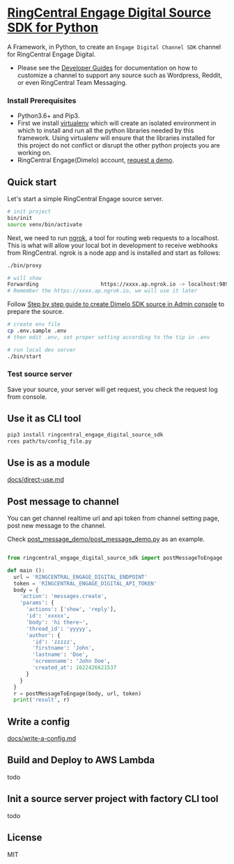 # [RingCentral Engage Digital Source SDK for Python](https://github.com/ringcentral/engage-digital-source-sdk-python)

A Framework, in Python, to create an `Engage Digital Channel SDK` channel for RingCentral Engage Digital. 

* Please see the [Developer Guides](https://developers.ringcentral.com/engage/digital/guide/sdks/source-sdk) for documentation on how to customize a channel to support any source such as Wordpress, Reddit, or even RingCentral Team Messaging.

### Install Prerequisites

- Python3.6+ and Pip3.
- First we install [virtualenv](https://virtualenv.pypa.io/en/latest/) which will create an isolated environment in which to install and run all the python libraries needed by this framework. Using virtualenv will ensure that the libraries installed for this project do not conflict or disrupt the other python projects you are working on.
- RingCentral Engage(Dimelo) account, [request a demo](https://www.ringcentral.com/digital-customer-engagement.html).

## Quick start

Let's start a simple RingCentral Engage source server.

```bash
# init project
bin/init
source venv/bin/activate
```

Next, we need to run [ngrok](https://ngrok.com/), a tool for routing web requests to a localhost. This is what will allow your local bot in development to receive webhooks from RingCentral. ngrok is a node app and is installed and start as follows:

```bash
./bin/proxy

# will show
Forwarding                    https://xxxx.ap.ngrok.io -> localhost:9898
# Remember the https://xxxx.ap.ngrok.io, we will use it later
```

Follow [Step by step guide to create Dimelo SDK source in Admin console](https://github.com/ringcentral/engage-digital-source-sdk-js/blob/master/docs/enable-sdk-source.md) to prepare the source.

```bash
# create env file
cp .env.sample .env
# then edit .env, set proper setting according to the tip in .env

# run local dev server
./bin/start
```

### Test source server

Save your source, your server will get request, you check the request log from console.

## Use it as CLI tool

```bash
pip3 install ringcentral_engage_digital_source_sdk
rces path/to/config_file.py
```

## Use is as a module

[docs/direct-use.md](docs/direct-use.md)

## Post message to channel

You can get channel realtime url and api token from channel setting page, post new message to the channel.

Check [post_message_demo/post_message_demo.py](post_message_demo/post_message_demo.py) as an example.

```python

from ringcentral_engage_digital_source_sdk import postMessageToEngage

def main ():
  url = 'RINGCENTRAL_ENGAGE_DIGITAL_ENDPOINT'
  token = 'RINGCENTRAL_ENGAGE_DIGITAL_API_TOKEN'
  body = {
    'action': 'messages.create',
    'params': {
      'actions': ['show', 'reply'],
      'id': 'xxxxx',
      'body': 'hi there~',
      'thread_id': 'yyyyy',
      'author': {
        'id': 'zzzzz',
        'firstname': 'John',
        'lastname': 'Doe',
        'screenname': 'John Doe',
        'created_at': 1622426621537
      }
    }
  }
  r = postMessageToEngage(body, url, token)
  print('result', r)

```

## Write a config

[docs/write-a-config.md](docs/write-a-config.md)

## Build and Deploy to AWS Lambda

todo

## Init a source server project with factory CLI tool

todo

## License

MIT
